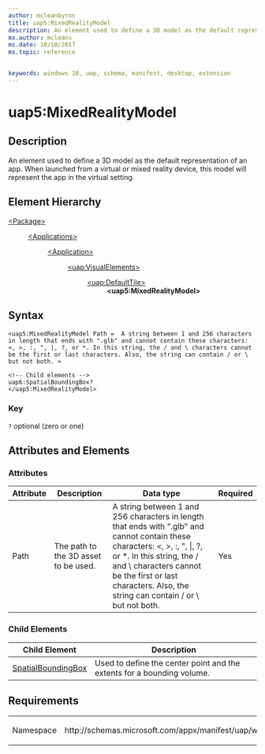 ```yaml
---
author: mcleanbyron
title: uap5:MixedRealityModel
description: An element used to define a 3D model as the default representation of an app. When launched from a virtual or mixed reality device, this model will represent the app in the virtual setting.
ms.author: mcleans
ms.date: 10/10/2017
ms.topic: reference


keywords: windows 10, uwp, schema, manifest, desktop, extension 
---
```


# uap5:MixedRealityModel

## Description
An element used to define a 3D model as the default representation of an app. When launched from a virtual or mixed reality device, this model will represent the app in the virtual setting.

## Element Hierarchy

<dl>
<dt><a href="element-package.md">&lt;Package&gt;</a></dt>
<dd>
<dl>
<dt><a href="element-applications.md">&lt;Applications&gt;</a></dt>
<dd>
<dl>
<dt><a href="element-application.md">&lt;Application&gt;</a></dt>
<dd>
<dl>
<dt><a href="element-uap-visualelements.md">&lt;uap:VisualElements&gt;</a></dt>
<dd>
<dl>
<dt><a href="element-uap-defaulttile.md">&lt;uap:DefaultTile&gt;</a></dt>
<dd><b>&lt;uap5:MixedRealityModel&gt;</b></dd>
</dl>
</dd>
</dl>
</dd>
</dl>
</dd>
</dl>
</dd>
</dl>


## Syntax
```syntax
<uap5:MixedRealityModel Path =  A string between 1 and 256 characters in length that ends with ".glb" and cannot contain these characters: <, >, :, ", |, ?, or *. In this string, the / and \ characters cannot be the first or last characters. Also, the string can contain / or \ but not both. >

<!-- Child elements -->
uap6:SpatialBoundingBox?
</uap5:MixedRealityModel>
```

### Key
`?` optional (zero or one)

## Attributes and Elements

### Attributes
| Attribute | Description | Data type | Required |
|-----------|-------------|-----------|----------|
| Path | The path to the 3D asset to be used. | A string between 1 and 256 characters in length that ends with ".glb" and cannot contain these characters: &lt;, &gt;, :, ", &#124;, ?, or *. In this string, the / and \ characters cannot be the first or last characters. Also, the string can contain / or \ but not both. | Yes |

### Child Elements
| Child Element | Description |
|---------------|-------------|
| [SpatialBoundingBox](element-uap6-spatialboundingbox.md) | Used to define the center point and the extents for a bounding volume. |


## Requirements
<table>
<colgroup>
<col width="50%" />
<col width="50%" />
</colgroup>
<tbody>
<tr class="odd">
<td><p>Namespace</p></td>
<td><p>http://schemas.microsoft.com/appx/manifest/uap/windows10/5</p></td>
</tr>
</tbody>
</table>
